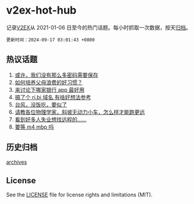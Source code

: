 # v2ex-hot-hub

 记录[V2EX](https://www.v2ex.com/)从 2021-01-06 日至今的热门话题。每小时抓取一次数据，按天[归档](archives)。

`更新时间：2024-09-17 03:01:43 +0800`

## 热议话题

1. [或许，我们没有那么多密码需要保存](https://www.v2ex.com/t/1073312)
1. [如何培养父母浪费的好习惯？](https://www.v2ex.com/t/1073290)
1. [来讨论下哪家银行 app 最好用](https://www.v2ex.com/t/1073309)
1. [搞了个 ri.bi 域名 有啥好想法参考](https://www.v2ex.com/t/1073371)
1. [台风，没饭吃，要似了](https://www.v2ex.com/t/1073324)
1. [请教各位物理学家，斜坡无动力小车，怎么样才能跑更远](https://www.v2ex.com/t/1073316)
1. [看到好多人失业想找远程的……](https://www.v2ex.com/t/1073287)
1. [要等 m4 mbp 吗](https://www.v2ex.com/t/1073298)

## 历史归档

[archives](archives)

## License

See the [LICENSE](LICENSE) file for license rights and limitations (MIT).
